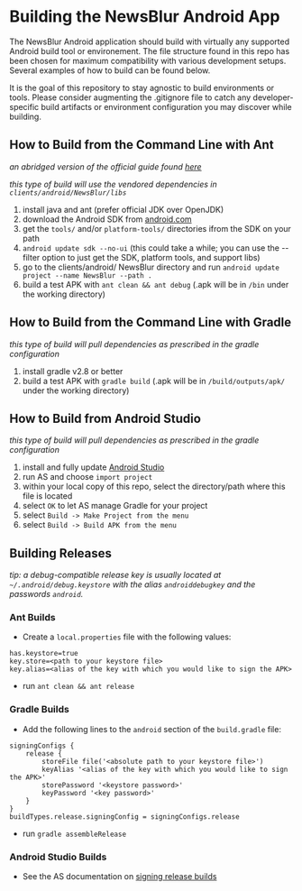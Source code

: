 # Building the NewsBlur Android App

The NewsBlur Android application should build with virtually any supported Android build tool or environement.  The file structure found in this repo has been chosen for maximum compatibility with various development setups.  Several examples of how to build can be found below.

It is the goal of this repository to stay agnostic to build environments or tools.  Please consider augmenting the .gitignore file to catch any developer-specific build artifacts or environment configuration you may discover while building.

## How to Build from the Command Line with Ant

*an abridged version of the official guide found [here](https://developer.android.com/tools/building/building-cmdline.html)*

*this type of build will use the vendored dependencies in `clients/android/NewsBlur/libs`*

1. install java and ant (prefer official JDK over OpenJDK)
2. download the Android SDK from [android.com](https://developer.android.com/sdk/index.html)
3. get the `tools/` and/or `platform-tools/` directories ifrom the SDK on your path
4. `android update sdk --no-ui` (this could take a while; you can use the --filter option to just get the SDK, platform tools, and support libs)
5. go to the clients/android/ NewsBlur directory and run `android update project --name NewsBlur --path .`
6. build a test APK with `ant clean && ant debug` (.apk will be in `/bin` under the working directory)

## How to Build from the Command Line with Gradle

*this type of build will pull dependencies as prescribed in the gradle configuration*

1. install gradle v2.8 or better
2. build a test APK with `gradle build` (.apk will be in `/build/outputs/apk/` under the working directory)

## How to Build from Android Studio

*this type of build will pull dependencies as prescribed in the gradle configuration*

1. install and fully update [Android Studio](http://developer.android.com/tools/studio/index.html)
2. run AS and choose `import project`
3. within your local copy of this repo, select the directory/path where this file is located
4. select `OK` to let AS manage Gradle for your project
6. select `Build -> Make Project from the menu`
7. select `Build -> Build APK from the menu`

## Building Releases

*tip: a debug-compatible release key is usually located at `~/.android/debug.keystore` with the alias `androiddebugkey` and the passwords `android`.*

### Ant Builds

* Create a `local.properties` file with the following values:

```
has.keystore=true
key.store=<path to your keystore file>
key.alias=<alias of the key with which you would like to sign the APK>
```

* run `ant clean && ant release`

### Gradle Builds

* Add the following lines to the `android` section of the `build.gradle` file:

```
signingConfigs {
    release {
        storeFile file('<absolute path to your keystore file>')
        keyAlias '<alias of the key with which you would like to sign the APK>'
        storePassword '<keystore password>'
        keyPassword '<key password>'
    }
}
buildTypes.release.signingConfig = signingConfigs.release
```

* run `gradle assembleRelease`

### Android Studio Builds

* See the AS documentation on [signing release builds](http://developer.android.com/tools/publishing/app-signing.html#studio)
